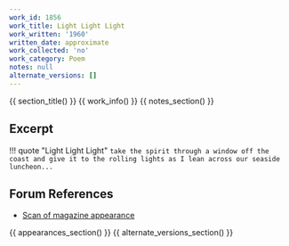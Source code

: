 ```yaml
---
work_id: 1856
work_title: Light Light Light
work_written: '1960'
written_date: approximate
work_collected: 'no'
work_category: Poem
notes: null
alternate_versions: []
---
```


{{ section_title() }}
{{ work_info() }}
{{ notes_section() }}
## Excerpt
!!! quote "Light Light Light"
    ```
    take the spirit through a window off the 
    coast
    and give it to the rolling lights
    as I lean across our seaside luncheon...
    ```

## Forum References
- [Scan of magazine appearance](https://bukowskiforum.com/threads/merlins-magic-vol-2-no-5-january-1961.11751/)

{{ appearances_section() }}
{{ alternate_versions_section() }}